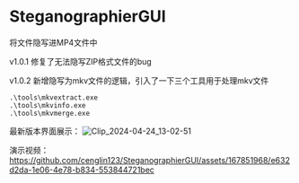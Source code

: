 # SteganographierGUI
将文件隐写进MP4文件中

v1.0.1 修复了无法隐写ZIP格式文件的bug

v1.0.2 新增隐写为mkv文件的逻辑，引入了一下三个工具用于处理mkv文件
```
.\tools\mkvextract.exe
.\tools\mkvinfo.exe
.\tools\mkvmerge.exe
```
最新版本界面展示：
![Clip_2024-04-24_13-02-51](https://github.com/cenglin123/SteganographierGUI/assets/167851968/eb11b32c-6a19-40b0-a094-8173e65989ae)


演示视频：
https://github.com/cenglin123/SteganographierGUI/assets/167851968/e632d2da-1e06-4e78-b834-553844721bec

